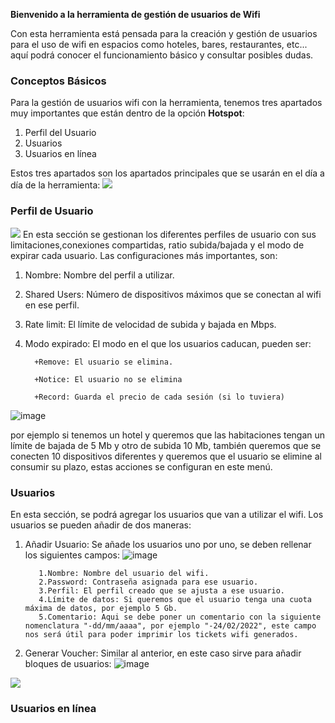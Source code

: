 **Bienvenido a la herramienta de gestión de usuarios de Wifi**

Con esta herramienta está pensada para la creación y gestión de usuarios para el uso de wifi en espacios como hoteles, bares, restaurantes, etc... aquí podrá conocer el funcionamiento básico y consultar posibles dudas.

### Conceptos Básicos

Para la gestión de usuarios wifi con la herramienta, tenemos tres apartados muy importantes que están dentro de la opción **Hotspot**:
1. Perfil del Usuario
2. Usuarios
3. Usuarios en línea

Estos tres apartados son los apartados principales que se usarán en el día a día de la herramienta:
![](https://raw.githubusercontent.com/aferez146/Gestion-HotSpot/gh-pages/gif_tablero.gif)

### Perfil de Usuario
![](https://raw.githubusercontent.com/aferez146/Gestion-HotSpot/gh-pages/gif_2.gif)
En esta sección se gestionan los diferentes perfiles de usuario con sus limitaciones,conexiones compartidas, ratio subida/bajada y el modo de expirar cada usuario. Las configuraciones más importantes, son:
1.  Nombre: Nombre del perfil a utilizar.
2.  Shared Users: Número de dispositivos máximos que se conectan al wifi en ese perfil.
3.  Rate limit: El límite de velocidad de subida y bajada en Mbps.
4.  Modo expirado: El modo en el que los usuarios caducan, pueden ser:

          +Remove: El usuario se elimina.
          
          +Notice: El usuario no se elimina
          
          +Record: Guarda el precio de cada sesión (si lo tuviera)
          

![image](https://raw.githubusercontent.com/aferez146/Gestion-HotSpot/gh-pages/perfil_usuario.PNG "Perfil_Usuarios")

por ejemplo si tenemos un hotel y queremos que las habitaciones tengan un límite de bajada de 5 Mb y otro de subida 10 Mb, también queremos que se conecten 10 dispositivos diferentes y queremos que el usuario se elimine al consumir su plazo, estas acciones se configuran en este menú. 

### Usuarios

En esta sección, se podrá agregar los usuarios que van a utilizar el wifi. Los usuarios se pueden añadir de dos maneras:
1. Añadir Usuario: Se añade los usuarios uno por uno, se deben rellenar los siguientes campos:
![image](https://raw.githubusercontent.com/aferez146/Gestion-HotSpot/gh-pages/ad_usser.PNG "Add_user")

          1.Nombre: Nombre del usuario del wifi.
          2.Password: Contraseña asignada para ese usuario.
          3.Perfil: El perfil creado que se ajusta a ese usuario.
          4.Límite de datos: Si queremos que el usuario tenga una cuota máxima de datos, por ejemplo 5 Gb.
          5.Comentario: Aqui se debe poner un comentario con la siguiente nomenclatura "-dd/mm/aaaa", por ejemplo "-24/02/2022", este campo nos será útil para poder imprimir los tickets wifi generados.
          
2. Generar Voucher: Similar al anterior, en este caso sirve para añadir bloques de usuarios:
![image](https://raw.githubusercontent.com/aferez146/Gestion-HotSpot/gh-pages/ad_usser.PNG "Add_user")


![](https://raw.githubusercontent.com/aferez146/Gestion-HotSpot/gh-pages/gif3.gif)



### Usuarios en línea
